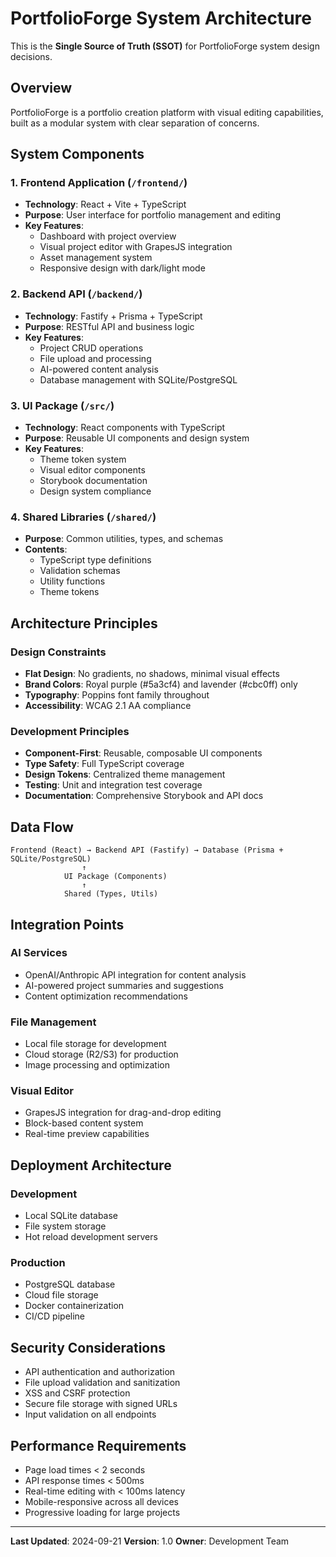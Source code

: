 # PortfolioForge System Architecture

This is the **Single Source of Truth (SSOT)** for PortfolioForge system design decisions.

## Overview

PortfolioForge is a portfolio creation platform with visual editing capabilities, built as a modular system with clear separation of concerns.

## System Components

### 1. Frontend Application (`/frontend/`)
- **Technology**: React + Vite + TypeScript
- **Purpose**: User interface for portfolio management and editing
- **Key Features**:
  - Dashboard with project overview
  - Visual project editor with GrapesJS integration
  - Asset management system
  - Responsive design with dark/light mode

### 2. Backend API (`/backend/`)
- **Technology**: Fastify + Prisma + TypeScript
- **Purpose**: RESTful API and business logic
- **Key Features**:
  - Project CRUD operations
  - File upload and processing
  - AI-powered content analysis
  - Database management with SQLite/PostgreSQL

### 3. UI Package (`/src/`)
- **Technology**: React components with TypeScript
- **Purpose**: Reusable UI components and design system
- **Key Features**:
  - Theme token system
  - Visual editor components
  - Storybook documentation
  - Design system compliance

### 4. Shared Libraries (`/shared/`)
- **Purpose**: Common utilities, types, and schemas
- **Contents**:
  - TypeScript type definitions
  - Validation schemas
  - Utility functions
  - Theme tokens

## Architecture Principles

### Design Constraints
- **Flat Design**: No gradients, no shadows, minimal visual effects
- **Brand Colors**: Royal purple (#5a3cf4) and lavender (#cbc0ff) only
- **Typography**: Poppins font family throughout
- **Accessibility**: WCAG 2.1 AA compliance

### Development Principles
- **Component-First**: Reusable, composable UI components
- **Type Safety**: Full TypeScript coverage
- **Design Tokens**: Centralized theme management
- **Testing**: Unit and integration test coverage
- **Documentation**: Comprehensive Storybook and API docs

## Data Flow

```
Frontend (React) → Backend API (Fastify) → Database (Prisma + SQLite/PostgreSQL)
                ↑
            UI Package (Components)
                ↑
            Shared (Types, Utils)
```

## Integration Points

### AI Services
- OpenAI/Anthropic API integration for content analysis
- AI-powered project summaries and suggestions
- Content optimization recommendations

### File Management
- Local file storage for development
- Cloud storage (R2/S3) for production
- Image processing and optimization

### Visual Editor
- GrapesJS integration for drag-and-drop editing
- Block-based content system
- Real-time preview capabilities

## Deployment Architecture

### Development
- Local SQLite database
- File system storage
- Hot reload development servers

### Production
- PostgreSQL database
- Cloud file storage
- Docker containerization
- CI/CD pipeline

## Security Considerations

- API authentication and authorization
- File upload validation and sanitization
- XSS and CSRF protection
- Secure file storage with signed URLs
- Input validation on all endpoints

## Performance Requirements

- Page load times < 2 seconds
- API response times < 500ms
- Real-time editing with < 100ms latency
- Mobile-responsive across all devices
- Progressive loading for large projects

---

**Last Updated**: 2024-09-21
**Version**: 1.0
**Owner**: Development Team